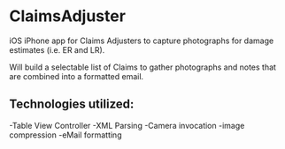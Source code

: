 ClaimsAdjuster
==============

iOS iPhone app for Claims Adjusters to capture photographs for damage estimates (i.e. ER and LR).

Will build a selectable list of Claims to gather photographs and notes that are combined into a formatted email.

Technologies utilized:
----------------------
-Table View Controller
-XML Parsing
-Camera invocation
-image compression
-eMail formatting

